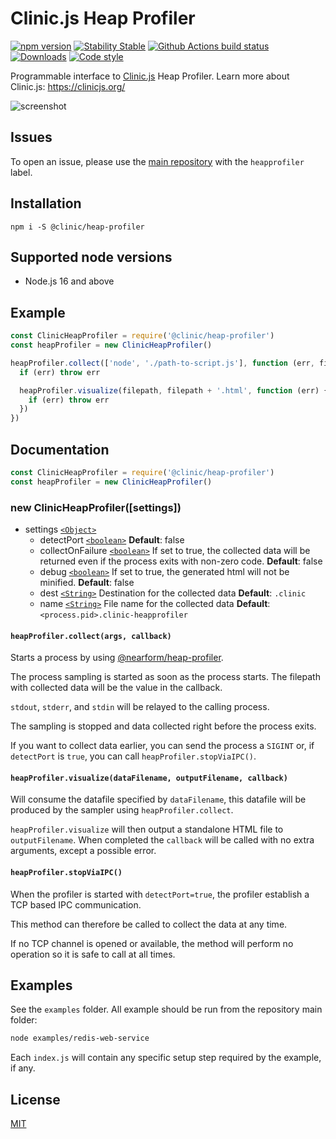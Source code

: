 # Clinic.js Heap Profiler

[![npm version][npm-version]][npm-url] [![Stability Stable][stability-stable]][stability-docs] [![Github Actions build status][actions-status]][actions-url]
[![Downloads][npm-downloads]][npm-url] [![Code style][lint-standard]][lint-standard-url]

Programmable interface to [Clinic.js][clinic-url] Heap Profiler. Learn more about Clinic.js: https://clinicjs.org/

![screenshot](https://user-images.githubusercontent.com/26234614/143886238-481abe39-4cc7-470a-a1cd-144a73a070b9.png)

## Issues

To open an issue, please use the [main repository](https://github.com/clinicjs/node-clinic) with the `heapprofiler` label.

## Installation

```console
npm i -S @clinic/heap-profiler
```

## Supported node versions

- Node.js 16 and above

## Example

```js
const ClinicHeapProfiler = require('@clinic/heap-profiler')
const heapProfiler = new ClinicHeapProfiler()

heapProfiler.collect(['node', './path-to-script.js'], function (err, filepath) {
  if (err) throw err

  heapProfiler.visualize(filepath, filepath + '.html', function (err) {
    if (err) throw err
  })
})
```

## Documentation

```js
const ClinicHeapProfiler = require('@clinic/heap-profiler')
const heapProfiler = new ClinicHeapProfiler()
```

### new ClinicHeapProfiler([settings])

- settings [`<Object>`][]
  - detectPort [`<boolean>`][] **Default**: false
  - collectOnFailure [`<boolean>`][] If set to true, the collected data will be returned even if the process exits with non-zero code.
    **Default**: false
  - debug [`<boolean>`][] If set to true, the generated html will not be minified.
    **Default**: false
  - dest [`<String>`][] Destination for the collected data
    **Default**: `.clinic`
  - name [`<String>`][] File name for the collected data
    **Default**: `<process.pid>.clinic-heapprofiler`

#### `heapProfiler.collect(args, callback)`

Starts a process by using [@nearform/heap-profiler](https://github.com/nearform/heap-profiler).

The process sampling is started as soon as the process starts. The filepath with collected data will be the value in the callback.

`stdout`, `stderr`, and `stdin` will be relayed to the calling process.

The sampling is stopped and data collected right before the process exits.

If you want to collect data earlier, you can send the process a `SIGINT` or, if `detectPort` is `true`, you can call `heapProfiler.stopViaIPC()`.

#### `heapProfiler.visualize(dataFilename, outputFilename, callback)`

Will consume the datafile specified by `dataFilename`, this datafile will be
produced by the sampler using `heapProfiler.collect`.

`heapProfiler.visualize` will then output a standalone HTML file to `outputFilename`.
When completed the `callback` will be called with no extra arguments, except a
possible error.

#### `heapProfiler.stopViaIPC()`

When the profiler is started with `detectPort=true`, the profiler establish a TCP based IPC communication.

This method can therefore be called to collect the data at any time.

If no TCP channel is opened or available, the method will perform no operation so it is safe to call at all times.

## Examples

See the `examples` folder. All example should be run from the repository main folder:

```sh
node examples/redis-web-service
```

Each `index.js` will contain any specific setup step required by the example, if any.

## License

[MIT](LICENSE)

[stability-stable]: https://img.shields.io/badge/stability-stable-green.svg?style=flat-square
[stability-docs]: https://nodejs.org/api/documentation.html#documentation_stability_index
[npm-version]: https://img.shields.io/npm/v/@clinic/heap-profiler.svg?style=flat-square
[npm-url]: https://www.npmjs.org/@clinic/heap-profiler
[npm-downloads]: http://img.shields.io/npm/dm/@clinic/heap-profiler.svg?style=flat-square
[lint-standard]: https://img.shields.io/badge/code%20style-standard-brightgreen.svg?style=flat-square
[lint-standard-url]: https://github.com/feross/standard
[clinic-url]: https://github.com/clinicjs/node-clinic
[`<object>`]: https://developer.mozilla.org/en-US/docs/Web/JavaScript/Reference/Global_Objects/Object
[`<number>`]: https://developer.mozilla.org/en-US/docs/Web/JavaScript/Reference/Global_Objects/Number
[`<boolean>`]: https://developer.mozilla.org/en-US/docs/Web/JavaScript/Data_structures#Boolean_type
[`<string>`]: https://developer.mozilla.org/en-US/docs/Web/JavaScript/Reference/Global_Objects/String
[actions-status]: https://github.com/clinicjs/node-clinic-flame/workflows/CI/badge.svg
[actions-url]: https://github.com/clinicjs/node-clinic-flame/actions
